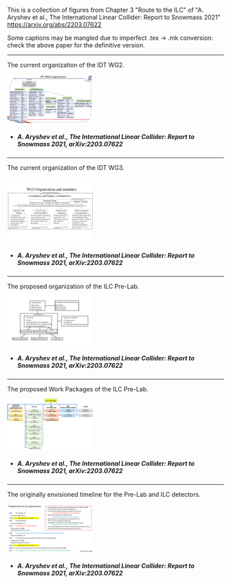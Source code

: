 This is a collection of figures from Chapter 3 "Route to the ILC" of "A. Aryshev et al., The International Linear Collider: Report to Snowmass 2021" https://arxiv.org/abs/2203.07622

Some captions may be mangled due to imperfect .tex -> .mk conversion: check the above paper for the definitive version.
 
-----
The current organization of the IDT WG2.
 
[<img src="figures/WG2.png" width="200" />](figures/WG2.pdf)

- ##### A. Aryshev et al., The International Linear Collider: Report to Snowmass 2021, arXiv:2203.07622 



 
-----
The current organization of the IDT WG3.
 
[<img src="figures/WG3.png" width="200" />](figures/WG3.pdf)

- ##### A. Aryshev et al., The International Linear Collider: Report to Snowmass 2021, arXiv:2203.07622 



 
-----
The proposed organization of the ILC Pre-Lab.
 
[<img src="figures/Org-Chart.png" width="200" />](figures/Org-Chart.pdf)

- ##### A. Aryshev et al., The International Linear Collider: Report to Snowmass 2021, arXiv:2203.07622 



 
-----
The proposed Work Packages of the ILC Pre-Lab.
 
[<img src="figures/WP-organisation.png" width="200" />](figures/WP-organisation.pdf)

- ##### A. Aryshev et al., The International Linear Collider: Report to Snowmass 2021, arXiv:2203.07622 



 
-----
The originally envisioned timeline for the Pre-Lab and ILC detectors.
 
[<img src="figures/timeline.png" width="200" />](figures/timeline.pdf)

- ##### A. Aryshev et al., The International Linear Collider: Report to Snowmass 2021, arXiv:2203.07622 



